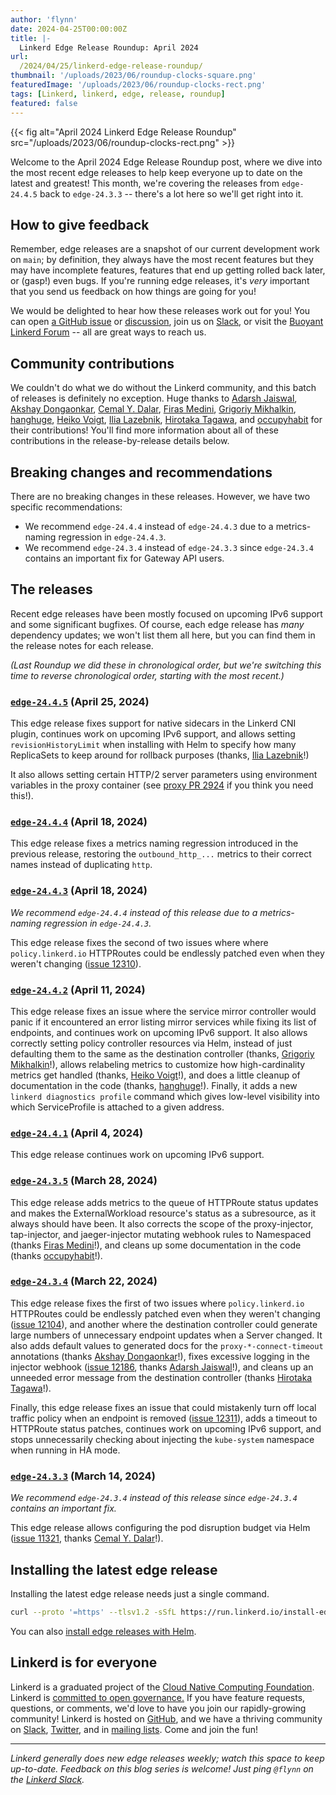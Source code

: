 ```yaml
---
author: 'flynn'
date: 2024-04-25T00:00:00Z
title: |-
  Linkerd Edge Release Roundup: April 2024
url:
  /2024/04/25/linkerd-edge-release-roundup/
thumbnail: '/uploads/2023/06/roundup-clocks-square.png'
featuredImage: '/uploads/2023/06/roundup-clocks-rect.png'
tags: [Linkerd, linkerd, edge, release, roundup]
featured: false
---
```


{{< fig
  alt="April 2024 Linkerd Edge Release Roundup"
  src="/uploads/2023/06/roundup-clocks-rect.png" >}}

Welcome to the April 2024 Edge Release Roundup post, where we dive into the
most recent edge releases to help keep everyone up to date on the latest and
greatest! This month, we're covering the releases from `edge-24.4.5` back to
`edge-24.3.3` -- there's a lot here so we'll get right into it.

## How to give feedback

Remember, edge releases are a snapshot of our current development work on
`main`; by definition, they always have the most recent features but they may
have incomplete features, features that end up getting rolled back later, or
(gasp!) even bugs. If you're running edge releases, it's _very_ important that
you send us feedback on how things are going for you!

We would be delighted to hear how these releases work out for you! You can
open [a GitHub issue](https://github.com/linkerd/linkerd2/issues/) or
[discussion](https://github.com/linkerd/linkerd2/discussions/), join us on
[Slack](https://slack.linkerd.io), or visit the [Buoyant Linkerd
Forum](https://linkerd.buoyant.io) -- all are great ways to reach us.

## Community contributions

We couldn't do what we do without the Linkerd community, and this batch of
releases is definitely no exception. Huge thanks to [Adarsh Jaiswal], [Akshay
Dongaonkar], [Cemal Y. Dalar], [Firas Medini], [Grigoriy Mikhalkin],
[hanghuge], [Heiko Voigt], [Ilia Lazebnik], [Hirotaka Tagawa], and
[occupyhabit] for their contributions! You'll find more information about all
of these contributions in the release-by-release details below.

[hanghuge]: https://github.com/hanghuge
[Grigoriy Mikhalkin]: https://github.com/GrigoriyMikhalkin
[occupyhabit]: https://github.com/occupyhabit
[Firas Medini]: https://github.com/mdnfiras
[Adarsh jaiswal]: https://github.com/Adarsh-jaiss
[Hirotaka Tagawa]: https://github.com/wafuwafu13
[Cemal Y. Dalar]: https://github.com/cdalar
[Ilia Lazebnik]: https://github.com/DrFaust92
[Akshay Dongaonkar]: https://github.com/doubletooth
[Heiko Voigt]: https://github.com/hvoigt

## Breaking changes and recommendations

There are no breaking changes in these releases. However, we have two specific
recommendations:

- We recommend `edge-24.4.4` instead of `edge-24.4.3` due to a metrics-naming
  regression in `edge-24.4.3`.
- We recommend `edge-24.3.4` instead of `edge-24.3.3` since `edge-24.3.4`
  contains an important fix for Gateway API users.

## The releases

Recent edge releases have been mostly focused on upcoming IPv6 support and
some significant bugfixes. Of course, each edge release has _many_ dependency
updates; we won't list them all here, but you can find them in the release
notes for each release.

_(Last Roundup we did these in chronological order, but we're switching this
time to reverse chronological order, starting with the most recent.)_

### [`edge-24.4.5`](https://github.com/linkerd/linkerd2/releases/tag/edge-24.4.5) (April 25, 2024)

This edge release fixes support for native sidecars in the Linkerd CNI plugin,
continues work on upcoming IPv6 support, and allows setting
`revisionHistoryLimit` when installing with Helm to specify how many
ReplicaSets to keep around for rollback purposes (thanks, [Ilia Lazebnik]!)

It also allows setting certain HTTP/2 server parameters using environment
variables in the proxy container (see [proxy PR 2924] if you think you need
this!).

[proxy PR 2924]: https://github.com/linkerd/linkerd2-proxy/pull/2924

### [`edge-24.4.4`](https://github.com/linkerd/linkerd2/releases/tag/edge-24.4.4) (April 18, 2024)

This edge release fixes a metrics naming regression introduced in the previous
release, restoring the `outbound_http_...` metrics to their correct names
instead of duplicating `http`.

### [`edge-24.4.3`](https://github.com/linkerd/linkerd2/releases/tag/edge-24.4.3) (April 18, 2024)

_We recommend `edge-24.4.4` instead of this release due to a metrics-naming regression in `edge-24.4.3`._

This edge release fixes the second of two issues where where
`policy.linkerd.io` HTTPRoutes could be endlessly patched even when they
weren't changing ([issue 12310]).

[issue 12310]: https://github.com/linkerd/linkerd2/issues/12310

### [`edge-24.4.2`](https://github.com/linkerd/linkerd2/releases/tag/edge-24.4.2) (April 11, 2024)

This edge release fixes an issue where the service mirror controller would
panic if it encountered an error listing mirror services while fixing its list
of endpoints, and continues work on upcoming IPv6 support. It also allows
correctly setting policy controller resources via Helm, instead of just
defaulting them to the same as the destination controller (thanks, [Grigoriy
Mikhalkin]!), allows relabeling metrics to customize how high-cardinality
metrics get handled (thanks, [Heiko Voigt]!), and does a little cleanup of
documentation in the code (thanks, [hanghuge]!). Finally, it adds a new
`linkerd diagnostics profile` command which gives low-level visibility into
which ServiceProfile is attached to a given address.

### [`edge-24.4.1`](https://github.com/linkerd/linkerd2/releases/tag/edge-24.4.1) (April 4, 2024)

This edge release continues work on upcoming IPv6 support.

### [`edge-24.3.5`](https://github.com/linkerd/linkerd2/releases/tag/edge-24.3.5) (March 28, 2024)

This edge release adds metrics to the queue of HTTPRoute status updates and
makes the ExternalWorkload resource's status as a subresource, as it always
should have been. It also corrects the scope of the proxy-injector,
tap-injector, and jaeger-injector mutating webhook rules to Namespaced (thanks
[Firas Medini]!), and cleans up some documentation in the code (thanks
[occupyhabit]!).

### [`edge-24.3.4`](https://github.com/linkerd/linkerd2/releases/tag/edge-24.3.4) (March 22, 2024)

This edge release fixes the first of two issues where `policy.linkerd.io`
HTTPRoutes could be endlessly patched even when they weren't changing ([issue
12104]), and another where the destination controller could generate large
numbers of unnecessary endpoint updates when a Server changed. It also adds
default values to generated docs for the `proxy-*-connect-timeout` annotations
(thanks [Akshay Dongaonkar]!), fixes excessive logging in the injector webhook
([issue 12186], thanks [Adarsh Jaiswal]!), and cleans up an unneeded error
message from the destination controller (thanks [Hirotaka Tagawa]!).

Finally, this edge release fixes an issue that could mistakenly turn off local
traffic policy when an endpoint is removed ([issue 12311]), adds a timeout to
HTTPRoute status patches, continues work on upcoming IPv6 support, and stops
unnecessarily checking about injecting the `kube-system` namespace when
running in HA mode.

[issue 12186]: https://github.com/linkerd/linkerd2/issues/12186
[issue 12104]: https://github.com/linkerd/linkerd2/issues/12104
[issue 12311]: https://github.com/linkerd/linkerd2/issues/12311

### [`edge-24.3.3`](https://github.com/linkerd/linkerd2/releases/tag/edge-24.3.3) (March 14, 2024)

_We recommend `edge-24.3.4` instead of this release since `edge-24.3.4`
contains an important fix._

This edge release allows configuring the pod disruption budget via Helm
([issue 11321], thanks [Cemal Y. Dalar]!).

[issue 11321]: https://github.com/linkerd/linkerd2/issues/11321

## Installing the latest edge release

Installing the latest edge release needs just a single command.

```bash
curl --proto '=https' --tlsv1.2 -sSfL https://run.linkerd.io/install-edge | sh
```

You can also [install edge releases with Helm](https://linkerd.io/2.15/tasks/install-helm/).

## Linkerd is for everyone

Linkerd is a graduated project of the [Cloud Native Computing
Foundation](https://cncf.io/). Linkerd is [committed to open
governance.](/2019/10/03/linkerds-commitment-to-open-governance/) If you have
feature requests, questions, or comments, we'd love to have you join our
rapidly-growing community! Linkerd is hosted on
[GitHub](https://github.com/linkerd/), and we have a thriving community on
[Slack](https://slack.linkerd.io/), [Twitter](https://twitter.com/linkerd), and
in [mailing lists](/community/get-involved/). Come and join the fun!

----

_Linkerd generally does new edge releases weekly; watch this space to keep
up-to-date. Feedback on this blog series is welcome! Just ping `@flynn` on the
[Linkerd Slack](https://slack.linkerd.io)._
